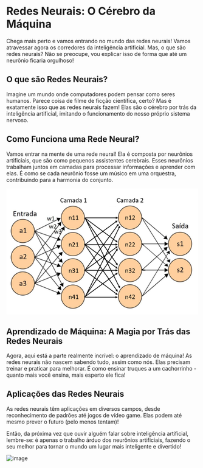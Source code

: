 # Redes Neurais: O Cérebro da Máquina

Chega mais perto e vamos entrando no mundo das redes neurais! Vamos atravessar agora os corredores da inteligência artificial. Mas, o que são redes neurais? Não se preocupe, vou explicar isso de forma que até um neurônio ficaria orgulhoso!

## O que são Redes Neurais?

Imagine um mundo onde computadores podem pensar como seres humanos. Parece coisa de filme de ficção científica, certo? Mas é exatamente isso que as redes neurais fazem! Elas são o cérebro por trás da inteligência artificial, imitando o funcionamento do nosso próprio sistema nervoso.


## Como Funciona uma Rede Neural?

Vamos entrar na mente de uma rede neural! Ela é composta por neurônios artificiais, que são como pequenos assistentes cerebrais. Esses neurônios trabalham juntos em camadas para processar informações e aprender com elas. É como se cada neurônio fosse um músico em uma orquestra, contribuindo para a harmonia do conjunto.

![alt text](image.png)


## Aprendizado de Máquina: A Magia por Trás das Redes Neurais

Agora, aqui está a parte realmente incrível: o aprendizado de máquina! As redes neurais não nascem sabendo tudo, assim como nós. Elas precisam treinar e praticar para melhorar. É como ensinar truques a um cachorrinho - quanto mais você ensina, mais esperto ele fica!


## Aplicações das Redes Neurais

As redes neurais têm aplicações em diversos campos, desde reconhecimento de padrões até jogos de vídeo game. Elas podem até mesmo prever o futuro (pelo menos tentam)!

Então, da próxima vez que ouvir alguém falar sobre inteligência artificial, lembre-se: é apenas o trabalho árduo dos neurônios artificiais, fazendo o seu melhor para tornar o mundo um lugar mais inteligente e divertido!

![image](https://tenor.com/pt-PT/view/we-learn-to-tell-computer-what-to-do-charles-severance-dr-chuck-free-code-camp-we-learn-to-teach-computer-gif-22479604tBl9yPwnUOs/giphy.gif)


